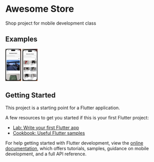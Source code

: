 # Awesome Store

Shop project for mobile development class

## Examples
<p align="left">
  <img src="./assets/phone_one_col.png" alt="1col" height="100">
  <img src="./assets/phone_two_col.png" alt="2col" height="100">
</p>


## Getting Started

This project is a starting point for a Flutter application.

A few resources to get you started if this is your first Flutter project:

- [Lab: Write your first Flutter app](https://docs.flutter.dev/get-started/codelab)
- [Cookbook: Useful Flutter samples](https://docs.flutter.dev/cookbook)

For help getting started with Flutter development, view the
[online documentation](https://docs.flutter.dev/), which offers tutorials,
samples, guidance on mobile development, and a full API reference.
